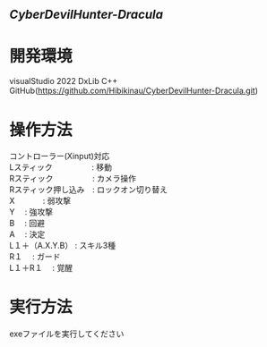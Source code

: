 ## _CyberDevilHunter-Dracula_

# 開発環境
visualStudio 2022
DxLib
C++
GitHub(https://github.com/Hibikinau/CyberDevilHunter-Dracula.git)

# 操作方法
コントローラー(Xinput)対応<br>
Lスティック　　　　　: 移動<br>
Rスティック　　　　　: カメラ操作<br>
Rスティック押し込み　: ロックオン切り替え<br>
X　		　　 : 弱攻撃<br>
Y　		     : 強攻撃<br>
B　		     : 回避<br>
A　		     : 決定<br>
L１＋（A.X.Y.B）     : スキル3種<br>
R１　		     : ガード<br>
L１＋R１　	     : 覚醒<br>

# 実行方法
exeファイルを実行してください